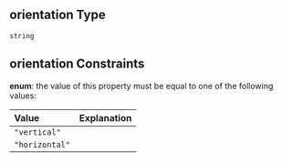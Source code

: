 ## orientation Type

`string`

## orientation Constraints

**enum**: the value of this property must be equal to one of the following values:

| Value          | Explanation |
| :------------- | :---------- |
| `"vertical"`   |             |
| `"horizontal"` |             |
